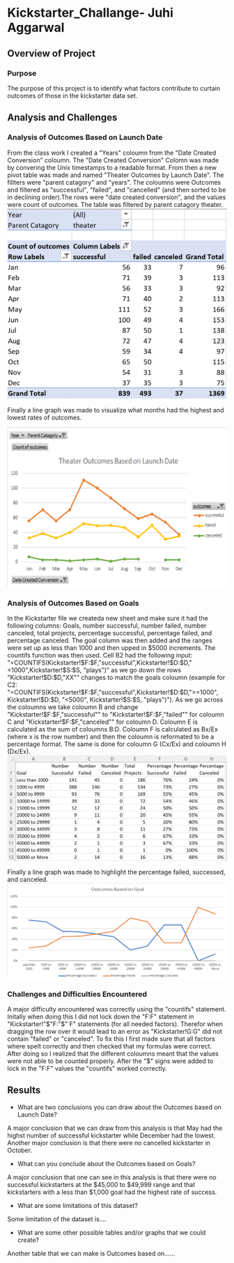 # Kickstarter_Challange- Juhi Aggarwal


## Overview of Project

### Purpose
The purpose of this project is to identify what factors contribute to curtain outcomes of those in the kickstarter data set. 

## Analysis and Challenges

### Analysis of Outcomes Based on Launch Date
From the class work I created a "Years" coloumn from the "Date Created Conversion" coloumn. The "Date Created Conversion" Colomn was made by convering the Unix timestamps to a readable format. From then a new pivot table was made and named "Theater Outcomes by Launch Date". The fillters were "parent catagory" and "years". The coloumns were Outcomes and filtered as "successful", "failed", and "cancelled" (and then sorted to be in declining order).The rows were "date created conversion", and the values were count of outcomes. The table was filtered by parent catagory theater. 
![Theater_Outcomes_vs_Launchtable.png](Theater_Outcomes_vs_Launchtable.png)

Finally a line graph was made to visualize what months had the highest and lowest rates of outcomes. 

![Theater_Outcomes_vs_Launch.png](Theater_Outcomes_vs_Launch.png)

### Analysis of Outcomes Based on Goals
In the Kickstarter file we createda new sheet and make sure it had the following columns: Goals, number successful, number failed, number canceled, total projects, percentage successful, percentage failed, and percentage canceled. The goal column was then added and the ranges were set up as less than 1000 and then upped in $5000 increments. The countifs function was then used. Cell B2 had the following input: "=COUNTIFS(Kickstarter!$F:$F,"successful",Kickstarter!$D:$D,"<1000",Kickstarter!$S:$S, "plays")" as we go down the rows "Kickstarter!$D:$D,"XX"" changes to match the goals coloumn (example for C2: "=COUNTIFS(Kickstarter!$F:$F,"successful",Kickstarter!$D:$D,">=1000", Kickstarter!$D:$D, "<5000", Kickstarter!$S:$S, "plays")"). As we go across the coloumns we take coloumn B and change "Kickstarter!$F:$F,"successful"" to "Kickstarter!$F:$F,"failed"" for coloumn C and "Kickstarter!$F:$F,"canceled""  for coloumn D. 
Coloumn E is calculated as the sum of coloumns B:D. Coloumn F is calculated as Bx/Ex (where x is the row number) and then  the coloumn is reformated to be a percentage format. The same is done for coloumn G (Cx/Ex) and coloumn H (Dx/Ex). 
![Outcomes_vs_Goalstable.png](Outcomes_vs_Goalstable.png)

Finally a line graph was made to highlight the percentage failed, successed, and canceled. 
![Outcomes_vs_Goals.png](Outcomes_vs_Goals.png)
### Challenges and Difficulties Encountered
A major difficulty encountered was correctly using the "countifs" statement. Initally when doing this I did not lock down the "F:F" statement in "Kickstarter!"$"F:"$" F" statements (for all needed factors). Therefor when dragging the row over it would lead to an error as "Kickstarter!G:G" did not contain "failed" or "canceled". To fix this I first made sure that all factors where spelt correctly and then checked that my formulas were correct. After doing so I realized that the different coloumns meant that the values were not able to be counted properly. After the "$" signs were added to lock in the "F:F" values the "countifs" worked correctly.

## Results

- What are two conclusions you can draw about the Outcomes based on Launch Date?

A major conclusion that we can draw from this analysis is that May had the highst number of successful kickstarter while December had the lowest. Another major conclusion is that there were no cancelled kickstarter in October. 

- What can you conclude about the Outcomes based on Goals?

A major conclusion that one can see in this analysis is that there were no successful kickstarters at the $45,000 to $49,999 range and that kickstarters with a less than $1,000 goal had the highest rate of success. 

- What are some limitations of this dataset?

Some limitation of the dataset is....
- What are some other possible tables and/or graphs that we could create?

Another table that we can make is Outcomes based on......
